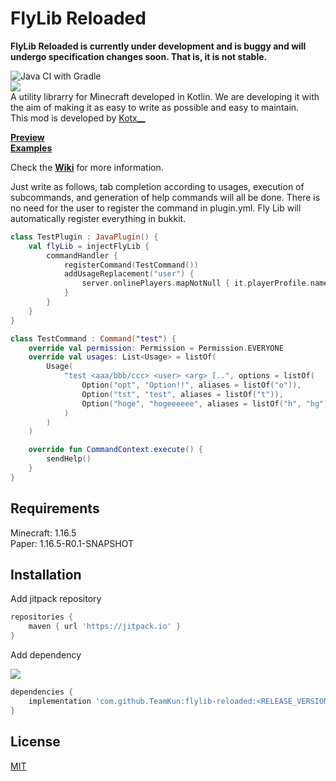 # FlyLib Reloaded

__**FlyLib Reloaded is currently under development and is buggy and will undergo specification changes soon. That is, it is not stable.**__

![Java CI with Gradle](https://github.com/TeamKun/flylib-reloaded/workflows/Java%20CI%20with%20Gradle/badge.svg)  
[![](https://jitpack.io/v/TeamKun/flylib-reloaded.svg)](https://jitpack.io/#TeamKun/flylib-reloaded)  
A utility librarry for Minecraft developed in Kotlin. We are developing it with the aim of making it as easy to write as possible and easy to
maintain.  
This mod is developed by [Kotx\_\_](https://twitter.com/kotx__)

**[Preview](https://imgur.com/Wy5yUvI)**  
**[Examples](https://github.com/TeamKun/flylib-reloaded/tree/master/TestServer)**

Check the **[Wiki](https://github.com/TeamKun/flylib-reloaded/wiki/FlyLib-Reloaded-Docs:-Welcome)** for more information.

Just write as follows, tab completion according to usages, execution of subcommands, and generation of help commands will all be done. There is no
need for the user to register the command in plugin.yml. Fly Lib will automatically register everything in bukkit.

```kotlin
class TestPlugin : JavaPlugin() {
    val flyLib = injectFlyLib {
        commandHandler {
            registerCommand(TestCommand())
            addUsageReplacement("user") {
                server.onlinePlayers.mapNotNull { it.playerProfile.name }
            }
        }
    }
}

class TestCommand : Command("test") {
    override val permission: Permission = Permission.EVERYONE
    override val usages: List<Usage> = listOf(
        Usage(
            "test <aaa/bbb/ccc> <user> <arg> [..", options = listOf(
                Option("opt", "Option!!", aliases = listOf("o")),
                Option("tst", "test", aliases = listOf("t")),
                Option("hoge", "hogeeeeee", aliases = listOf("h", "hg")),
            )
        )
    )

    override fun CommandContext.execute() {
        sendHelp()
    }
}
```

## Requirements

Minecraft: 1.16.5  
Paper: 1.16.5-R0.1-SNAPSHOT

## Installation

Add jitpack repository

```gradle
repositories {
    maven { url 'https://jitpack.io' }
}
```

Add dependency

[![](https://jitpack.io/v/TeamKun/flylib-reloaded.svg)](https://jitpack.io/#TeamKun/flylib-reloaded)

```gradle
dependencies {
    implementation 'com.github.TeamKun:flylib-reloaded:<RELEASE_VERSION>'
}
```

## License

[MIT](https://github.com/TeamKun/flylib-reloaded/blob/master/LICENSE)
